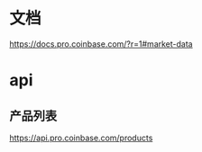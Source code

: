 # 文档
https://docs.pro.coinbase.com/?r=1#market-data

# api
## 产品列表
https://api.pro.coinbase.com/products